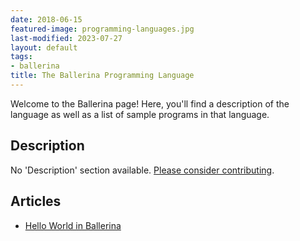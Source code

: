 ```yaml
---
date: 2018-06-15
featured-image: programming-languages.jpg
last-modified: 2023-07-27
layout: default
tags:
- ballerina
title: The Ballerina Programming Language
---
```


Welcome to the Ballerina page! Here, you'll find a description of the language as well as a list of sample programs in that language.

## Description

No 'Description' section available. [Please consider contributing](https://github.com/TheRenegadeCoder/sample-programs-website).

## Articles

- [Hello World in Ballerina](https://sampleprograms.io/projects/hello-world/ballerina)